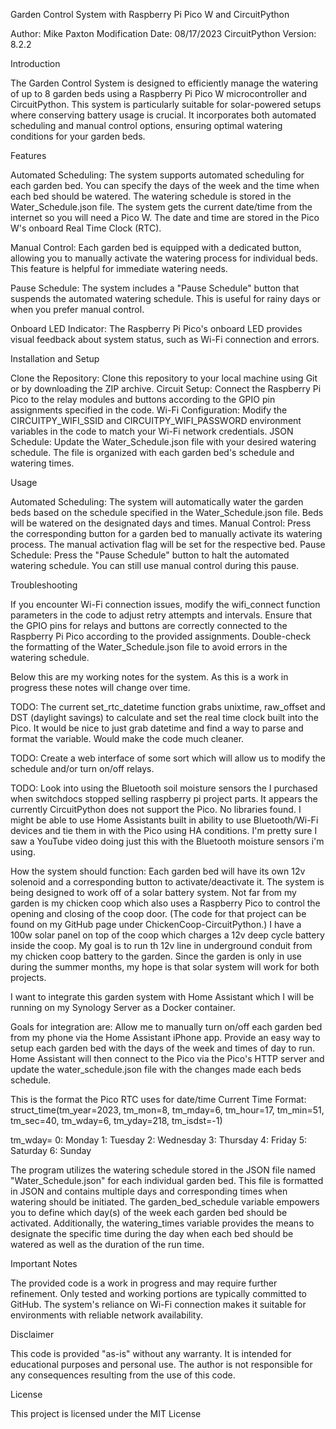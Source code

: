 Garden Control System with Raspberry Pi Pico W and CircuitPython

Author: Mike Paxton
Modification Date: 08/17/2023
CircuitPython Version: 8.2.2

Introduction

The Garden Control System is designed to efficiently manage the watering of up to 8 garden beds using a Raspberry Pi 
Pico W microcontroller and CircuitPython. This system is particularly suitable for solar-powered setups where 
conserving battery usage is crucial. It incorporates both automated scheduling and manual control options, ensuring 
optimal watering conditions for your garden beds.

Features

Automated Scheduling: The system supports automated scheduling for each garden bed. You can specify the days of the 
week and the time when each bed should be watered. The watering schedule is stored in the Water_Schedule.json file.
The system gets the current date/time from the internet so you will need a Pico W.  The date and time are stored in 
the Pico W's onboard Real Time Clock (RTC).

Manual Control: Each garden bed is equipped with a dedicated button, allowing you to manually activate the watering 
process for individual beds. This feature is helpful for immediate watering needs.

Pause Schedule: The system includes a "Pause Schedule" button that suspends the automated watering schedule.  This 
is useful for rainy days or when you prefer manual control.

Onboard LED Indicator: The Raspberry Pi Pico's onboard LED provides visual feedback about system status, such as 
Wi-Fi connection and errors.

Installation and Setup

Clone the Repository: Clone this repository to your local machine using Git or by downloading the ZIP archive.
Circuit Setup: Connect the Raspberry Pi Pico to the relay modules and buttons according to the GPIO pin assignments 
specified in the code.
Wi-Fi Configuration: Modify the CIRCUITPY_WIFI_SSID and CIRCUITPY_WIFI_PASSWORD environment variables in the code to 
match your Wi-Fi network credentials.
JSON Schedule: Update the Water_Schedule.json file with your desired watering schedule. The file is organized with 
each garden bed's schedule and watering times.

Usage

Automated Scheduling: The system will automatically water the garden beds based on the schedule specified in the 
Water_Schedule.json file. Beds will be watered on the designated days and times.  Manual Control: Press the 
corresponding button for a garden bed to manually activate its watering process. The manual activation flag will be 
set for the respective bed.
Pause Schedule: Press the "Pause Schedule" button to halt the automated watering schedule. You can still use manual 
control during this pause.

Troubleshooting

If you encounter Wi-Fi connection issues, modify the wifi_connect function parameters in the code to adjust retry
attempts and intervals.
Ensure that the GPIO pins for relays and buttons are correctly connected to the Raspberry Pi Pico according to the 
provided assignments.
Double-check the formatting of the Water_Schedule.json file to avoid errors in the watering schedule.

Below this are my working notes for the system.  As this is a work in progress these notes will change over time.

TODO: The current set_rtc_datetime function grabs unixtime, raw_offset and DST (daylight savings) to calculate and
 set the real time clock built into the Pico. It would be nice to just grab datetime and find a way to parse and format
 the variable.  Would make the code much cleaner.

TODO: Create a web interface of some sort which will allow us to modify the schedule and/or turn on/off relays.

TODO: Look into using the Bluetooth soil moisture sensors the I purchased when switchdocs stopped selling
 raspberry pi project parts. It appears the currently CircuitPython does not support the Pico.  No libraries found.
 I might be able to use Home Assistants built in ability to use Bluetooth/Wi-Fi devices and tie them in with the Pico
 using HA conditions.  I'm pretty sure I saw a YouTube video doing just this with the Bluetooth
 moisture sensors i'm using.


How the system should function:
Each garden bed will have its own 12v solenoid and a corresponding button to activate/deactivate it.
The system is being designed to work off of a solar battery system.  Not far from my garden is my chicken coop which 
also uses a Raspberry Pico to control the opening and closing of the coop door.  (The code for that project can be 
found on my GitHub page under ChickenCoop-CircuitPython.)  I have a 100w solar panel on top of the coop which 
charges a 12v deep cycle battery inside the coop.  My goal is to run th 12v line in underground conduit from my 
chicken coop battery to the garden.  Since the garden is only in use during the summer months, my hope is that solar 
system will work for  both projects.

I want to integrate this garden system with Home Assistant which I will be running on my Synology Server as a Docker
container.

Goals for integration are:
Allow me to manually turn on/off each garden bed from my phone via the Home Assistant iPhone app.
Provide an easy way to setup each garden bed with the days of the week and times of day to run.
Home Assistant will then connect to the Pico via the Pico's HTTP server and update the water_schedule.json file 
with the changes made each beds schedule.

This is the format the Pico RTC uses for date/time
Current Time Format: struct_time(tm_year=2023, tm_mon=8, tm_mday=6, tm_hour=17, tm_min=51, tm_sec=40, tm_wday=6, tm_yday=218, tm_isdst=-1)

tm_wday=
0: Monday
1: Tuesday
2: Wednesday
3: Thursday
4: Friday
5: Saturday
6: Sunday

The program utilizes the watering schedule stored in the JSON file named "Water_Schedule.json" for each individual 
garden bed. This file is formatted in JSON and contains multiple days and corresponding times when watering should 
be initiated. The garden_bed_schedule variable empowers you to define which day(s) of the week each garden bed 
should be activated. Additionally, the watering_times variable provides the means to designate the specific time 
during the day when each bed should be watered as well as the duration of the run time.


Important Notes

The provided code is a work in progress and may require further refinement. Only tested and working portions are 
typically committed to GitHub.
The system's reliance on Wi-Fi connection makes it suitable for environments with reliable network availability.

Disclaimer

This code is provided "as-is" without any warranty. It is intended for educational purposes and personal use.
The author is not responsible for any consequences resulting from the use of this code.

License

This project is licensed under the MIT License